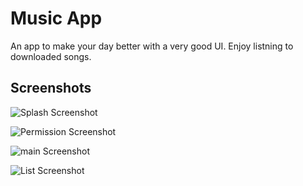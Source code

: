 
# Music App

An app to make your day better with a very good UI. Enjoy listning to downloaded songs. 


## Screenshots

![Splash Screenshot](https://github.com/Kshitijkumar15/Music/blob/main/Screenshot_20230723-192226.png)

![Permission Screenshot](https://github.com/Kshitijkumar15/Music/blob/main/Screenshot_20230723-192746.png)

![main Screenshot](https://github.com/Kshitijkumar15/Music/blob/main/Screenshot_20230723-192756.png)

![List Screenshot](https://github.com/Kshitijkumar15/Music/blob/main/Screenshot_20230723-192751.png)
